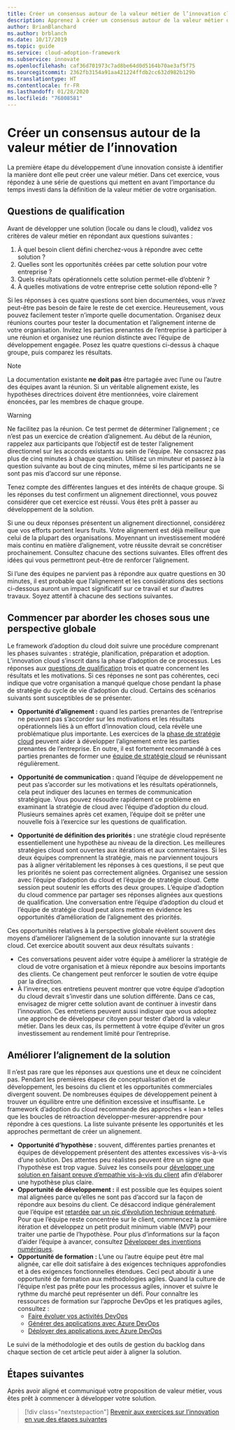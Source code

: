 ```yaml
---
title: Créer un consensus autour de la valeur métier de l’innovation cloud
description: Apprenez à créer un consensus autour de la valeur métier de l’innovation cloud.
author: BrianBlanchard
ms.author: brblanch
ms.date: 10/17/2019
ms.topic: guide
ms.service: cloud-adoption-framework
ms.subservice: innovate
ms.openlocfilehash: caf36d701973c7ad8be64d0d5164b70ae3af5f75
ms.sourcegitcommit: 2362fb3154a91aa421224ffdb2cc632d982b129b
ms.translationtype: HT
ms.contentlocale: fr-FR
ms.lasthandoff: 01/28/2020
ms.locfileid: "76808581"
---
```

# <a name="build-consensus-on-the-business-value-of-innovation"></a>Créer un consensus autour de la valeur métier de l’innovation

La première étape du développement d’une innovation consiste à identifier la manière dont elle peut créer une valeur métier. Dans cet exercice, vous répondez à une série de questions qui mettent en avant l’importance du temps investi dans la définition de la valeur métier de votre organisation.

## <a name="qualifying-questions"></a>Questions de qualification

Avant de développer une solution (locale ou dans le cloud), validez vos critères de valeur métier en répondant aux questions suivantes :

1. À quel besoin client défini cherchez-vous à répondre avec cette solution ?
1. Quelles sont les opportunités créées par cette solution pour votre entreprise ?
1. Quels résultats opérationnels cette solution permet-elle d’obtenir ?
1. À quelles motivations de votre entreprise cette solution répond-elle ?

Si les réponses à ces quatre questions sont bien documentées, vous n’avez peut-être pas besoin de faire le reste de cet exercice. Heureusement, vous pouvez facilement tester n’importe quelle documentation. Organisez deux réunions courtes pour tester la documentation et l’alignement interne de votre organisation. Invitez les parties prenantes de l’entreprise à participer à une réunion et organisez une réunion distincte avec l’équipe de développement engagée. Posez les quatre questions ci-dessus à chaque groupe, puis comparez les résultats.

> [!NOTE]
> La documentation existante **ne doit pas** être partagée avec l’une ou l’autre des équipes avant la réunion. Si un véritable alignement existe, les hypothèses directrices doivent être mentionnées, voire clairement énoncées, par les membres de chaque groupe.

<!-- -->

> [!WARNING]
> Ne facilitez pas la réunion. Ce test permet de déterminer l’alignement ; ce n’est pas un exercice de création d’alignement. Au début de la réunion, rappelez aux participants que l’objectif est de tester l’alignement directionnel sur les accords existants au sein de l’équipe. Ne consacrez pas plus de cinq minutes à chaque question. Utilisez un minuteur et passez à la question suivante au bout de cinq minutes, même si les participants ne se sont pas mis d’accord sur une réponse.

Tenez compte des différentes langues et des intérêts de chaque groupe. Si les réponses du test confirment un alignement directionnel, vous pouvez considérer que cet exercice est réussi. Vous êtes prêt à passer au développement de la solution.

Si une ou deux réponses présentent un alignement directionnel, considérez que vos efforts portent leurs fruits. Votre alignement est déjà meilleur que celui de la plupart des organisations. Moyennant un investissement modéré mais continu en matière d’alignement, votre réussite devrait se concrétiser prochainement. Consultez chacune des sections suivantes. Elles offrent des idées qui vous permettront peut-être de renforcer l’alignement.

Si l’une des équipes ne parvient pas à répondre aux quatre questions en 30 minutes, il est probable que l’alignement et les considérations des sections ci-dessous auront un impact significatif sur ce travail et sur d’autres travaux. Soyez attentif à chacune des sections suivantes.

## <a name="address-the-big-picture-first"></a>Commencer par aborder les choses sous une perspective globale

Le framework d’adoption du cloud doit suivre une procédure comprenant les phases suivantes : stratégie, planification, préparation et adoption. L’innovation cloud s’inscrit dans la phase d’adoption de ce processus. Les réponses aux [questions de qualification](#qualifying-questions) trois et quatre concernent les résultats et les motivations. Si ces réponses ne sont pas cohérentes, ceci indique que votre organisation a manqué quelque chose pendant la phase de stratégie du cycle de vie d’adoption du cloud. Certains des scénarios suivants sont susceptibles de se présenter.

- **Opportunité d’alignement :** quand les parties prenantes de l’entreprise ne peuvent pas s’accorder sur les motivations et les résultats opérationnels liés à un effort d’innovation cloud, cela révèle une problématique plus importante. Les exercices de la [phase de stratégie cloud](../strategy/index.md) peuvent aider à développer l’alignement entre les parties prenantes de l’entreprise. En outre, il est fortement recommandé à ces parties prenantes de former une [équipe de stratégie cloud](../organize/cloud-strategy.md) se réunissant régulièrement.

- **Opportunité de communication :** quand l’équipe de développement ne peut pas s’accorder sur les motivations et les résultats opérationnels, cela peut indiquer des lacunes en termes de communication stratégique. Vous pouvez résoudre rapidement ce problème en examinant la stratégie de cloud avec l’équipe d’adoption du cloud. Plusieurs semaines après cet examen, l’équipe doit se prêter une nouvelle fois à l’exercice sur les questions de qualification.

- **Opportunité de définition des priorités :** une stratégie cloud représente essentiellement une hypothèse au niveau de la direction. Les meilleures stratégies cloud sont ouvertes aux itérations et aux commentaires. Si les deux équipes comprennent la stratégie, mais ne parviennent toujours pas à aligner véritablement les réponses à ces questions, il se peut que les priorités ne soient pas correctement alignées. Organisez une session avec l’équipe d’adoption du cloud et l’équipe de stratégie cloud. Cette session peut soutenir les efforts des deux groupes. L’équipe d’adoption du cloud commence par partager ses réponses alignées aux questions de qualification. Une conversation entre l’équipe d’adoption du cloud et l’équipe de stratégie cloud peut alors mettre en évidence les opportunités d’amélioration de l’alignement des priorités.

Ces opportunités relatives à la perspective globale révèlent souvent des moyens d’améliorer l’alignement de la solution innovante sur la stratégie cloud. Cet exercice aboutit souvent aux deux résultats suivants :

- Ces conversations peuvent aider votre équipe à améliorer la stratégie de cloud de votre organisation et à mieux répondre aux besoins importants des clients. Ce changement peut renforcer le soutien de votre équipe par la direction.
- À l’inverse, ces entretiens peuvent montrer que votre équipe d’adoption du cloud devrait s’investir dans une solution différente. Dans ce cas, envisagez de migrer cette solution avant de continuer à investir dans l’innovation. Ces entretiens peuvent aussi indiquer que vous adoptez une approche de développeur citoyen pour tester d’abord la valeur métier. Dans les deux cas, ils permettent à votre équipe d’éviter un gros investissement au rendement limité pour l’entreprise.

## <a name="address-solution-alignment"></a>Améliorer l’alignement de la solution

Il n’est pas rare que les réponses aux questions une et deux ne coïncident pas. Pendant les premières étapes de conceptualisation et de développement, les besoins du client et les opportunités commerciales divergent souvent. De nombreuses équipes de développement peinent à trouver un équilibre entre une définition excessive et insuffisante. Le framework d’adoption du cloud recommande des approches « lean » telles que les boucles de rétroaction développer-mesurer-apprendre pour répondre à ces questions. La liste suivante présente les opportunités et les approches permettant de créer un alignement.

- **Opportunité d’hypothèse :** souvent, différentes parties prenantes et équipes de développement présentent des attentes excessives vis-à-vis d’une solution. Des attentes peu réalistes peuvent être un signe que l’hypothèse est trop vague. Suivez les conseils pour [développer une solution en faisant preuve d’empathie vis-à-vis du client](./considerations/build.md) afin d’élaborer une hypothèse plus claire.
- **Opportunité de développement :** il est possible que les équipes soient mal alignées parce qu’elles ne sont pas d’accord sur la façon de répondre aux besoins du client. Ce désaccord indique généralement que l’équipe est [retardée par un pic d’évolution technique prématuré](./considerations/build.md#reduce-complexity-and-delay-technical-spikes). Pour que l’équipe reste concentrée sur le client, commencez la première itération et développez un petit produit minimum viable (MVP) pour traiter une partie de l’hypothèse. Pour plus d’informations sur la façon d’aider l’équipe à avancer, consultez [Développer des inventions numériques](./considerations/invention.md).
- **Opportunité de formation :** L’une ou l’autre équipe peut être mal alignée, car elle doit satisfaire à des exigences techniques approfondies et à des exigences fonctionnelles étendues. Ceci peut aboutir à une opportunité de formation aux méthodologies agiles. Quand la culture de l’équipe n’est pas prête pour les processus agiles, innover et suivre le rythme du marché peut représenter un défi.  Pour connaître les ressources de formation sur l’approche DevOps et les pratiques agiles, consultez :
  - [Faire évoluer vos activités DevOps](https://docs.microsoft.com/learn/paths/evolve-your-devops-practices)
  - [Générer des applications avec Azure DevOps](https://docs.microsoft.com/learn/paths/build-applications-with-azure-devops)
  - [Déployer des applications avec Azure DevOps](https://docs.microsoft.com/learn/paths/deploy-applications-with-azure-devops)

Le suivi de la méthodologie et des outils de gestion du backlog dans chaque section de cet article peut aider à aligner la solution.

## <a name="next-steps"></a>Étapes suivantes

Après avoir aligné et communiqué votre proposition de valeur métier, vous êtes prêt à commencer à développer votre solution.

> [!div class="nextstepaction"]
> [Revenir aux exercices sur l’innovation en vue des étapes suivantes](./index.md)
